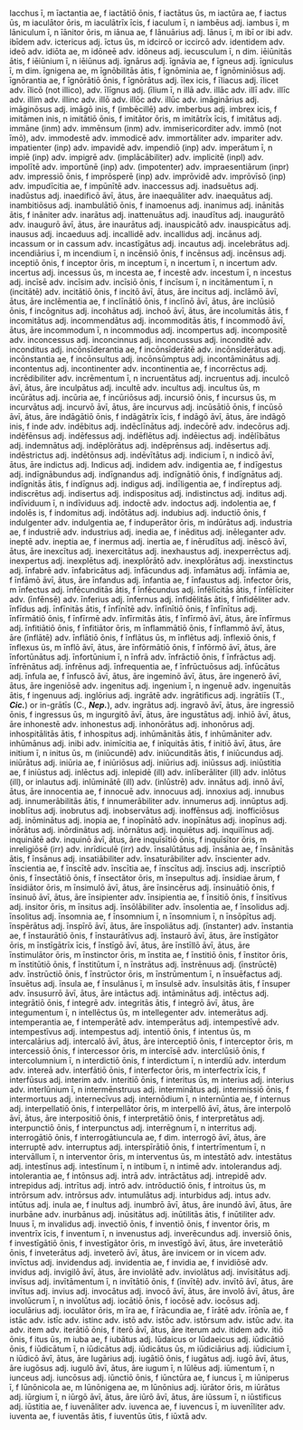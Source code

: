 Iacchus ī, m
īactantia ae, f
iactātiō ōnis, f
iactātus ūs, m
iactūra ae, f
iactus ūs, m
iaculātor ōris, m
iaculātrīx īcis, f
iaculum ī, n
iambēus adj.
iambus ī, m
Iāniculum ī, n
īānitor ōris, m
iānua ae, f
Iānuārius adj.
Iānus ī, m
ibī or ibi adv.
ibīdem adv.
ictericus adj.
īctus ūs, m
idcircō or iccircō adv.
identidem adv.
ideō adv.
idiōta ae, m
idōneē adv.
idōneus adj.
iecusculum ī, n dim.
iēiūnitās ātis, f
iēiūnium ī, n
iēiūnus adj.
īgnārus adj.
īgnāvia ae, f
īgneus adj.
īgniculus ī, m dim.
īgnigena ae, m
īgnōbilitās ātis, f
īgnōminia ae, f
īgnōminiōsus adj.
īgnōrantia ae, f
īgnōrātiō ōnis, f
īgnōrātus adj.
īlex icis, f
īliacus adj.
īlicet adv.
īlicō (not illico), adv.
īlīgnus adj.
(īlium ī, n
illā adv.
illāc adv.
illī adv.
illīc adv.
illim adv.
illinc adv.
illō adv.
illōc adv.
illūc adv.
imāginārius adj.
imāginōsus adj.
imāgō inis, f
(imbēcillē) adv.
imberbus adj.
imbrex icis, f
imitāmen inis, n
imitātiō ōnis, f
imitātor ōris, m
imitātrīx īcis, f
imitātus adj.
immāne (inm) adv.
immēnsum (inm) adv.
immisericorditer adv.
immō (not īmō), adv.
immodestē adv.
immodicē adv.
immortāliter adv.
impariter adv.
impatienter (inp) adv.
impavidē adv.
impendiō (inp) adv.
imperātum ī, n
impiē (inp) adv.
impigrē adv.
(implācābiliter) adv.
implicitē (inpl) adv.
impolītē adv.
importūnē (inp) adv.
(impotenter) adv.
impraesentiārum (inpr) adv.
impressiō ōnis, f
imprōsperē (inp) adv.
imprōvidē adv.
imprōvīsō (inp) adv.
impudīcitia ae, f
impūnītē adv.
inaccessus adj.
inadsuētus adj.
inadūstus adj.
inaedificō āvī, ātus, āre
inaequāliter adv.
inaequātus adj.
inambitiōsus adj.
inambulātiō ōnis, f
inamoenus adj.
inanimus adj.
inānitās ātis, f
ināniter adv.
inarātus adj.
inattenuātus adj.
inaudītus adj.
inaugurātō adv.
inaugurō āvī, ātus, āre
inaurātus adj.
inauspicātō adv.
inauspicātus adj.
inausus adj.
incaeduus adj.
incallidē adv.
incallidus adj.
incānus adj.
incassum or in cassum adv.
incastīgātus adj.
incautus adj.
incelebrātus adj.
incendiārius ī, m
incendium ī, n
incēnsiō ōnis, f
incēnsus adj.
incēnsus adj.
inceptiō ōnis, f
inceptor ōris, m
inceptum ī, n
incertum ī, n
incertum adv.
incertus adj.
incessus ūs, m
incesta ae, f
incestē adv.
incestum ī, n
incestus adj.
incīsē adv.
incīsim adv.
incīsiō ōnis, f
incīsum ī, n
incitāmentum ī, n
(incitātē) adv.
incitātiō ōnis, f
incitō āvī, ātus, āre
incitus adj.
inclāmō āvī, ātus, āre
inclēmentia ae, f
inclīnātiō ōnis, f
inclīnō āvī, ātus, āre
inclūsiō ōnis, f
incōgnitus adj.
incohātus adj.
inchoō āvī, ātus, āre
incolumitās ātis, f
incomitātus adj.
incommendātus adj.
incommoditās ātis, f
incommodō āvī, ātus, āre
incommodum ī, n
incommodus adj.
incompertus adj.
incompositē adv.
inconcessus adj.
inconcinnus adj.
inconcussus adj.
inconditē adv.
inconditus adj.
incōnsīderantia ae, f
incōnsīderātē adv.
incōnsīderātus adj.
incōnstantia ae, f
incōnsultus adj.
incōnsūmptus adj.
incontāminātus adj.
incontentus adj.
incontinenter adv.
incontinentia ae, f
incorrēctus adj.
incrēdibiliter adv.
incrēmentum ī, n
incruentātus adj.
incruentus adj.
inculcō āvī, ātus, āre
inculpātus adj.
incultē adv.
incultus adj.
incultus ūs, m
incūrātus adj.
incūria ae, f
incūriōsus adj.
incursiō ōnis, f
incursus ūs, m
incurvātus adj.
incurvō āvī, ātus, āre
incurvus adj.
incūsātiō ōnis, f
incūsō āvī, ātus, āre
indāgātiō ōnis, f
indāgātrīx īcis, f
indāgō āvī, ātus, āre
indāgō inis, f
inde adv.
indēbitus adj.
indēclīnātus adj.
indecōrē adv.
indecōrus adj.
indēfēnsus adj.
indēfessus adj.
indēflētus adj.
indēiectus adj.
indēlībātus adj.
indemnātus adj.
indēplōrātus adj.
indēprēnsus adj.
indēsertus adj.
indēstrictus adj.
indētōnsus adj.
indēvītātus adj.
indicium ī, n
indicō āvī, ātus, āre
indictus adj.
Indicus adj.
indidem adv.
indigentia ae, f
indīgestus adj.
indīgnābundus adj.
indīgnandus adj.
indīgnātiō ōnis, f
indīgnātus adj.
indīgnitās ātis, f
indīgnus adj.
indigus adj.
indīligentia ae, f
indīreptus adj.
indiscrētus adj.
indisertus adj.
indispositus adj.
indistinctus adj.
inditus adj.
indīviduum ī, n
indīviduus adj.
indoctē adv.
indoctus adj.
indolentia ae, f
indolēs is, f
indomitus adj.
indōtātus adj.
indubius adj.
inductiō ōnis, f
indulgenter adv.
indulgentia ae, f
induperātor ōris, m
indūrātus adj.
industria ae, f
industriē adv.
industrius adj.
inedia ae, f
inēditus adj.
inēleganter adv.
ineptē adv.
ineptia ae, f
inermus adj.
inertia ae, f
inērudītus adj.
inēscō āvī, ātus, āre
inexcītus adj.
inexercitātus adj.
inexhaustus adj.
inexperrēctus adj.
inexpertus adj.
inexplētus adj.
inexplōrātō adv.
inexplōrātus adj.
inexstinctus adj.
īnfabrē adv.
īnfabricātus adj.
īnfācundus adj.
īnfamātus adj.
īnfāmia ae, f
īnfāmō āvī, ātus, āre
īnfandus adj.
īnfantia ae, f
īnfaustus adj.
īnfector ōris, m
īnfectus adj.
īnfēcunditās ātis, f
īnfēcundus adj.
īnfēlīcitās ātis, f
īnfēlīciter adv.
(īnfēnsē) adv.
īnferius adj.
īnfernus adj.
īnfidēlitās ātis, f
īnfidēliter adv.
īnfīdus adj.
īnfīnitās ātis, f
īnfīnītē adv.
īnfīnītiō ōnis, f
īnfīnītus adj.
īnfīrmātiō ōnis, f
īnfīrmē adv.
īnfīrmitās ātis, f
īnfīrmō āvī, ātus, āre
īnfīrmus adj.
īnfitiātiō ōnis, f
īnfitiātor ōris, m
īnflammātiō ōnis, f
īnflammō āvī, ātus, āre
(īnflātē) adv.
īnflātiō ōnis, f
īnflātus ūs, m
īnflētus adj.
īnflexiō ōnis, f
īnflexus ūs, m
īnflō āvī, ātus, āre
īnfōrmātiō ōnis, f
īnfōrmō āvī, ātus, āre
īnfortūnātus adj.
īnfortūnium ī, n
īnfrā adv.
īnfrāctiō ōnis, f
īnfrāctus adj.
īnfrēnātus adj.
īnfrēnus adj.
īnfrequentia ae, f
īnfrūctuōsus adj.
īnfūcātus adj.
īnfula ae, f
īnfuscō āvī, ātus, āre
ingeminō āvī, ātus, āre
ingenerō āvī, ātus, āre
ingeniōsē adv.
ingenitus adj.
ingenium ī, n
ingenuē adv.
ingenuitās ātis, f
ingenuus adj.
inglōrius adj.
ingrātē adv.
ingrātificus adj.
ingrātiīs (T., ***Cic.***) or in-grātīs (C., ***Nep.***), adv.
ingrātus adj.
ingravō āvī, ātus, āre
ingressiō ōnis, f
ingressus ūs, m
ingurgitō āvī, ātus, āre
ingustātus adj.
inhiō āvī, ātus, āre
inhonestē adv.
inhonestus adj.
inhonōrātus adj.
inhonōrus adj.
inhospitālitās ātis, f
inhospitus adj.
inhūmānitās ātis, f
inhūmāniter adv.
inhūmānus adj.
inibi adv.
inimīcitia ae, f
inīquitās ātis, f
initiō āvī, ātus, āre
initium ī, n
initus ūs, m
(iniūcundē) adv.
iniūcunditās ātis, f
iniūcundus adj.
iniūrātus adj.
iniūria ae, f
iniūriōsus adj.
iniūrius adj.
iniūssus adj.
iniūstitia ae, f
iniūstus adj.
inlēctus adj.
inlepidē (ill) adv.
inlīberāliter (ill) adv.
inlōtus (ill), or inlautus adj.
inlūminātē (ill) adv.
(inlūstrē) adv.
innātus adj.
innō āvī, ātus, āre
innocentia ae, f
innocuē adv.
innocuus adj.
innoxius adj.
innubus adj.
innumerābilitās ātis, f
innumerābiliter adv.
innumerus adj.
innūptus adj.
inoblītus adj.
inobrutus adj.
inobservātus adj.
inoffēnsus adj.
inofficiōsus adj.
inōminātus adj.
inopia ae, f
inopīnātō adv.
inopīnātus adj.
inopīnus adj.
inōrātus adj.
inōrdinātus adj.
inōrnātus adj.
inquiētus adj.
inquilīnus adj.
inquinātē adv.
inquinō āvī, ātus, āre
inquīsītiō ōnis, f
inquīsītor ōris, m
inreligiōsē (irr) adv.
inrīdiculē (irr) adv.
īnsalūtātus adj.
īnsānia ae, f
īnsānitās ātis, f
īnsānus adj.
insatiābiliter adv.
īnsaturābiliter adv.
īnscienter adv.
īnscientia ae, f
īnscītē adv.
īnscītia ae, f
īnscītus adj.
īnscius adj.
inscrīptiō ōnis, f
īnsectātiō ōnis, f
īnsectātor ōris, m
īnsepultus adj.
īnsidiae ārum, f
īnsidiātor ōris, m
īnsimulō āvī, ātus, āre
īnsincērus adj.
īnsinuātiō ōnis, f
īnsinuō āvī, ātus, āre
īnsipienter adv.
īnsipientia ae, f
īnsitiō ōnis, f
īnsitīvus adj.
insitor ōris, m
īnsitus adj.
īnsōlābiliter adv.
īnsolentia ae, f
īnsolidus adj.
īnsolitus adj.
īnsomnia ae, f
īnsomnium ī, n
īnsomnium ī, n
īnsōpītus adj.
īnspērātus adj.
īnspīrō āvī, ātus, āre
īnspoliātus adj.
(īnstanter) adv.
īnstantia ae, f
īnstaurātiō ōnis, f
īnstaurātīvus adj.
īnstaurō āvī, ātus, āre
īnstīgātor ōris, m
īnstīgātrīx īcis, f
īnstīgō āvī, ātus, āre
īnstīllō āvī, ātus, āre
īnstimulātor ōris, m
īnstinctor ōris, m
īnstita ae, f
īnstitiō ōnis, f
īnstitor ōris, m
īnstitūtiō ōnis, f
īnstitūtum ī, n
īnstrātus adj.
īnstrēnuus adj.
(īnstrūctē) adv.
īnstrūctiō ōnis, f
īnstrūctor ōris, m
īnstrūmentum ī, n
īnsuēfactus adj.
īnsuētus adj.
īnsula ae, f
īnsulānus ī, m
īnsulsē adv.
īnsulsitās ātis, f
īnsuper adv.
īnsusurrō āvī, ātus, āre
intāctus adj.
intāminātus adj.
intēctus adj.
integrātiō ōnis, f
integrē adv.
integritās ātis, f
integrō āvī, ātus, āre
integumentum ī, n
intellēctus ūs, m
intellegenter adv.
intemerātus adj.
intemperantia ae, f
intemperātē adv.
intemperātus adj.
intempestīvē adv.
intempestīvus adj.
intempestus adj.
intentiō ōnis, f
intentus ūs, m
intercalārius adj.
intercalō āvī, ātus, āre
interceptiō ōnis, f
interceptor ōris, m
intercessiō ōnis, f
intercessor ōris, m
intercīsē adv.
interclūsiō ōnis, f
intercolumnium ī, n
interdictiō ōnis, f
interdictum ī, n
interdiū adv.
interdum adv.
intereā adv.
interfātiō ōnis, f
interfector ōris, m
interfectrīx īcis, f
interfūsus adj.
interim adv.
interitiō ōnis, f
interitus ūs, m
interius adj.
interius adv.
interlūnium ī, n
intermēnstruus adj.
interminātus adj.
intermissiō ōnis, f
intermortuus adj.
internecīvus adj.
internōdium ī, n
internūntia ae, f
internus adj.
interpellatiō ōnis, f
interpellātor ōris, m
interpellō āvī, ātus, āre
interpolō āvī, ātus, āre
interpositiō ōnis, f
interpretātiō ōnis, f
interpretātus adj.
interpunctiō ōnis, f
interpunctus adj.
interrēgnum ī, n
interritus adj.
interrogātiō ōnis, f
interrogātiuncula ae, f dim.
interrogō āvī, ātus, āre
interruptē adv.
interruptus adj.
interspīrātiō ōnis, f
intertrīmentum ī, n
intervāllum ī, n
interventor ōris, m
interventus ūs, m
intestātō adv.
intestātus adj.
intestīnus adj.
intestīnum ī, n
intibum ī, n
intimē adv.
intolerandus adj.
intolerantia ae, f
intōnsus adj.
intrā adv.
intrāctātus adj.
intrepidē adv.
intrepidus adj.
intrītus adj.
intrō adv.
intrōductiō ōnis, f
introitus ūs, m
intrōrsum adv.
intrōrsus adv.
intumulātus adj.
inturbidus adj.
intus adv.
intūtus adj.
inula ae, f
inultus adj.
inumbrō āvī, ātus, āre
inundō āvī, ātus, āre
inurbāne adv.
inurbānus adj.
inūsitātus adj.
inūtilitās ātis, f
inūtiliter adv.
Inuus ī, m
invalidus adj.
invectiō ōnis, f
inventiō ōnis, f
inventor ōris, m
inventrīx īcis, f
inventum ī, n
invenustus adj.
inverēcundus adj.
inversiō ōnis, f
investīgātiō ōnis, f
investīgātor ōris, m
investīgō āvī, ātus, āre
inveterātiō ōnis, f
inveterātus adj.
inveterō āvī, ātus, āre
invicem or in vicem adv.
invīctus adj.
invidendus adj.
invidentia ae, f
invidia ae, f
invidiōsē adv.
invidus adj.
invigilō āvī, ātus, āre
inviolātē adv.
inviolātus adj.
invīsitātus adj.
invīsus adj.
invītāmentum ī, n
invītātiō ōnis, f
(īnvītē) adv.
invītō āvī, ātus, āre
invītus adj.
invius adj.
invocātus adj.
invocō āvī, ātus, āre
involō āvī, ātus, āre
involūcrum ī, n
involūtus adj.
iocātiō ōnis, f
iocōsē adv.
iocōsus adj.
ioculārius adj.
ioculātor ōris, m
īra ae, f
īrācundia ae, f
īrātē adv.
īrōnīa ae, f
istāc adv.
istīc adv.
istinc adv.
istō adv.
istōc adv.
istōrsum adv.
istūc adv.
ita adv.
item adv.
iterātiō ōnis, f
iterō āvī, ātus, āre
iterum adv.
itidem adv.
itiō ōnis, f
itus ūs, m
iuba ae, f
iubātus adj.
Iūdaicus or Iūdaeicus adj.
iūdicātiō ōnis, f
iūdicātum ī, n
iūdicātus adj.
iūdicātus ūs, m
iūdiciārius adj.
iūdicium ī, n
iūdicō āvī, ātus, āre
Iugārius adj.
iugātiō ōnis, f
iugātus adj.
iugō āvī, ātus, āre
iugōsus adj.
iugulō āvī, ātus, āre
iugum ī, n
Iūlēus adj.
iūmentum ī, n
iunceus adj.
iuncōsus adj.
iūnctiō ōnis, f
iūnctūra ae, f
iuncus ī, m
iūniperus ī, f
Iūnōnicola ae, m
Iūnōnigena ae, m
Iūnōnius adj.
iūrātor ōris, m
iūrātus adj.
iūrgium ī, n
iūrgō āvī, ātus, āre
iūrō āvī, ātus, āre
iūssum ī, n
iūstificus adj.
iūstitia ae, f
iuvenāliter adv.
iuvenca ae, f
iuvencus ī, m
iuvenīliter adv.
iuventa ae, f
iuventās ātis, f
iuventūs ūtis, f
iūxtā adv.
